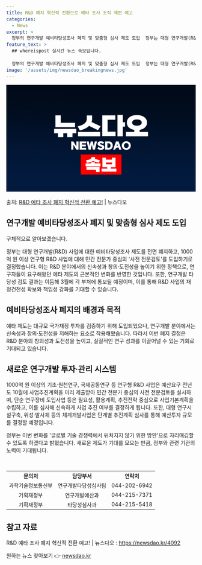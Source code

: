 ```yaml
---
title: R&D 폐지 혁신적 전환으로 예타 조사 조직 재편 예고
categories:
  - News
excerpt: >
  정부의 연구개발 예비타당성조사 폐지 및 맞춤형 심사 제도 도입  정부는 대형 연구개발(R&D) 사업에 대한 …
feature_text: >
  ## whereispost 실시간 뉴스 속보입니다.

  정부의 연구개발 예비타당성조사 폐지 및 맞춤형 심사 제도 도입  정부는 대형 연구개발(R&D) 사업에 대한 …
image: '/assets/img/newsdao_breakingnews.jpg'
---
```


![뉴스다오 속보](/assets/img/newsdao_breakingnews.jpg)

<p>출처: <a href="https://newsdao.kr/4092" rel="dofollow">R&D 예타 조사 폐지 혁신적 전환 예고!</a> | 뉴스다오</p>

<h2 data-ke-size="size26">연구개발 예비타당성조사 폐지 및 맞춤형 심사 제도 도입</h2>
구체적으로 알아보겠습니다.

<p data-ke-size="size16">정부는 대형 연구개발(R&D) 사업에 대한 예비타당성조사 제도를 전면 폐지하고, 1000억 원 이상 연구형 R&D 사업에 대해 민간 전문가 중심의 '사전 전문검토'를 도입하기로 결정했습니다. 이는 R&D 분야에서의 신속성과 창의·도전성을 높이기 위한 정책으로, 연구자들이 요구해왔던 예타 제도의 근본적인 변화를 반영한 것입니다. 또한, 연구개발 타당성 검토 결과는 이듬해 3월에 각 부처에 통보될 예정이며, 이를 통해 R&D 사업의 재정건전성 확보와 책임성 강화를 기대할 수 있습니다.</p>

<h2 data-ke-size="size26">예비타당성조사 폐지의 배경과 목적</h2>

<p data-ke-size="size16">예타 제도는 대규모 국가재정 투자를 검증하기 위해 도입되었으나, 연구개발 분야에서는 신속성과 창의·도전성을 저해하는 요소로 작용해왔습니다. 따라서 이번 폐지 결정은 R&D 분야의 창의성과 도전성을 높이고, 실질적인 연구 성과를 이끌어낼 수 있는 기회로 기대되고 있습니다.</p>

<h2 data-ke-size="size26">새로운 연구개발 투자·관리 시스템</h2>

<p data-ke-size="size16">1000억 원 이상의 기초·원천연구, 국제공동연구 등 연구형 R&D 사업은 예산요구 전년도 10월에 사업추진계획을 미리 제출받아 민간 전문가 중심의 사전 전문검토를 실시하며, 단순 연구장비 도입사업 등은 필요성, 활용계획, 추진전략 중심으로 사업기본계획을 수립하고, 이를 심사해 신속하게 사업 추진 여부를 결정하게 됩니다. 또한, 대형 연구시설구축, 위성·발사체 등의 체계개발사업은 단계별 추진계획 심사를 통해 예산투자 규모를 결정할 예정입니다.</p>

<p data-ke-size="size16">정부는 이번 변화를 '글로벌 기술 경쟁력에서 뒤처지지 않기 위한 방안'으로 자리매김할 수 있도록 하겠다고 밝혔습니다. 새로운 제도가 기대를 모으는 만큼, 정부와 관련 기관의 노력이 기대됩니다.</p>

<p data-ke-size="size16">&nbsp;</p>

<table>
	<tbody>
		<tr>
			<td style="text-align: center; height: 17px;"><b>문의처</b></td>
			<td style="text-align: center; height: 17px;"><b>담당부서</b></td>
			<td style="text-align: center; height: 17px;"><b>연락처</b></td>
		</tr>
		<tr>
			<td style="text-align: center; height: 17px;">과학기술정보통신부</td>
			<td style="text-align: center; height: 17px;">연구개발타당성심사팀</td>
			<td style="text-align: center; height: 17px;">044-202-6942</td>
		</tr>
		<tr>
			<td style="text-align: center; height: 17px;">기획재정부</td>
			<td style="text-align: center; height: 17px;">연구개발예산과</td>
			<td style="text-align: center; height: 17px;">044-215-7371</td>
		</tr>
		<tr>
			<td style="text-align: center; height: 17px;">기획재정부</td>
			<td style="text-align: center; height: 17px;">타당성심사과</td>
			<td style="text-align: center; height: 17px;">044-215-5418</td>
		</tr>
	</tbody>
</table>
<h2 data-ke-size="size26">참고 자료</h2>
R&D 예타 조사 폐지 혁신적 전환 예고! | 뉴스다오 : <a href="https://newsdao.kr/4092">https://newsdao.kr/4092</a>
<p data-ke-size="size16"></p> 

원하는 뉴스 찾아보기 👉 <a href="https://newsdao.kr" rel="dofollow">newsdao.kr</a>


